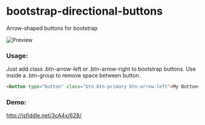 bootstrap-directional-buttons
=======================

Arrow-shaped buttons for bootstrap

![Preview](https://raw.githubusercontent.com/shpoont/bootstrap-directional-button/master/preview.png)

### Usage:
Just add class .btn-arrow-left or .btn-arrow-right to bootstrap buttons. Use inside a .btn-group to remove space between button.

```HTML
<button type="button" class="btn btn-primary btn-arrow-left">My Button</button>
```

### Demo: 
http://jsfiddle.net/3cA4x/628/
